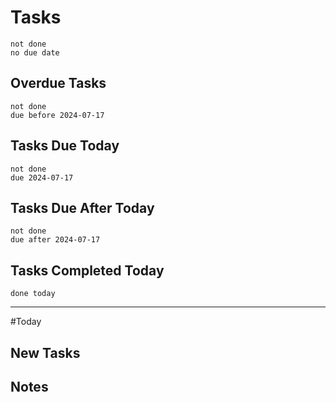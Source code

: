 # Tasks
```tasks
not done
no due date
```
## Overdue Tasks
``` tasks
not done
due before 2024-07-17
```
## Tasks Due Today
```tasks
not done
due 2024-07-17
```
## Tasks Due After Today
```tasks
not done
due after 2024-07-17
```
## Tasks Completed Today
```tasks
done today
```
---
#Today

## New Tasks

## Notes